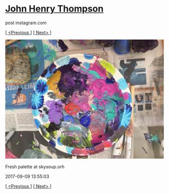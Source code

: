 # [John Henry Thompson](../README.md)
post instagram.com

[[ <Previous ]](2017-09-09-5.md) [[ Next> ]](2017-09-09-7.md)

[![](../media/2017-09-09/Fresh-palette-at-skysoup-orh.jpg)](../README.md)

Fresh palette at skysoup.orh

2017-09-09 13:55:03

[[ <Previous ]](2017-09-09-5.md) [[ Next> ]](2017-09-09-7.md)